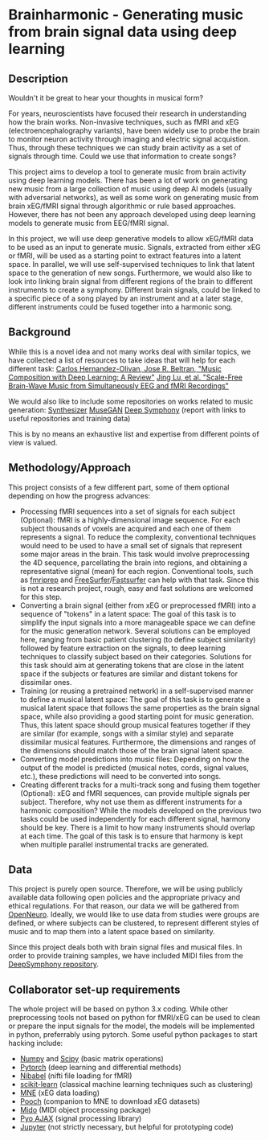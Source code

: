 # Brainharmonic - Generating music from brain signal data using deep learning
## Description
Wouldn't it be great to hear your thoughts in musical form? 

For years, neuroscientists have focused their research in understanding how the brain works. Non-invasive techniques, such as fMRI and xEG (electroencephalography variants), have been widely use to probe the brain to monitor neuron activity through imaging and electric signal acquistion. Thus, through these techniques we can study brain activity as a set of signals through time. Could we use that information to create songs?

This project aims to develop a tool to generate music from brain activity using deep learning models. There has been a lot of work on generating new music from a large collection of music using deep AI models (usually with adversarial networks), as well as some work on generating music from brain xEG/fMRI signal through algorithmic or rule based approaches. However, there has not been any approach developed using deep learning models to generate music from EEG/fMRI signal.

In this project, we will use deep generative models to allow xEG/fMRI data to be used as an input to generate music. Signals, extracted from either xEG or fMRI, will be used as a starting point to extract features into a latent space. In parallel, we will use self-supervised techniques to link that latent space to the generation of new songs.
Furthermore, we would also like to look into linking brain signal from different regions of the brain to different instruments to create a symphony. Different brain signals, could be linked to a specific piece of a song played by an instrument and at a later stage, different instruments could be fused together into a harmonic song.


## Background
While this is a novel idea and not many works deal with similar topics, we have collected a list of resources to take ideas that will help for each different task:
[Carlos Hernandez-Olivan, Jose R. Beltran, "Music Composition with Deep Learning: A Review"](https://arxiv.org/abs/2108.12290)
[Jing Lu, et al. "Scale-Free Brain-Wave Music from Simultaneously EEG and fMRI Recordings"](https://journals.plos.org/plosone/article?id=10.1371/journal.pone.0049773)

We would also like to include some repositories on works related to music generation:
[Synthesizer](https://github.com/irmen/synthesizer)
[MuseGAN](http://github.com/salu133445/musegan)
[Deep Symphony](https://hackmd.io/@zCouBXpGTjeQekat74moFw/rkZsNt9xf?type=view) (report with links to useful repositories and training data)

This is by no means an exhaustive list and expertise from different points of view is valued.

## Methodology/Approach
This project consists of a few different part, some of them optional depending on how the progress advances:
- Processing fMRI sequences into a set of signals for each subject (Optional): fMRI is a highly-dimensional image sequence. For each subject thousands of voxels are acquired and each one of them represents a signal. To reduce the complexity, conventional techniques would need to be used to have a small set of signals that represent some major areas in the brain. This task would involve preprocessing the 4D sequence, parcellating the brain into regions, and obtaining a representative signal (mean) for each region. Conventional tools, such as [fmriprep](https://fmriprep.org/en/stable/) and [FreeSurfer](https://surfer.nmr.mgh.harvard.edu/)/[Fastsurfer](https://github.com/Deep-MI/FastSurfer) can help with that task. Since this is not a research project, rough, easy and fast solutions are welcomed for this step.
- Converting a brain signal (either from xEG or preprocessed fMRI) into a sequence of "tokens" in a latent space: The goal of this task is to simplify the input signals into a more manageable space we can define for the music generation network. Several solutions can be employed here, ranging from basic patient clustering (to define subject similarity) followed by feature extraction on the signals, to deep learning techniques to classify subject based on their categories. Solutions for this task should aim at generating tokens that are close in the latent space if the subjects or features are similar and distant tokens for dissimilar ones.
- Training (or reusing a pretrained network) in a self-supervised manner to define a musical latent space: The goal of this task is to generate a musical latent space that follows the same properties as the brain signal space, while also providing a good starting point for music generation. Thus, this latent space should group musical features together if they are similar (for example, songs with a similar style) and separate dissimilar musical features. Furthermore, the dimensions and ranges of the dimensions should match those of the brain signal latent space.
- Converting model predictions into music files: Depending on how the output of the model is predicted (musical notes, cords, signal values, etc.), these predictions will need to be converted into songs.
- Creating different tracks for a multi-track song and fusing them together (Optional): xEG and fMRI sequences, can provide multiple signals per subject. Therefore, why not use them as different instruments for a harmonic composition? While the models developed on the previous two tasks could be used independently for each different signal, harmony should be key. There is a limit to how many instruments should overlap at each time. The goal of this task is to ensure that harmony is kept when multiple parallel instrumental tracks are generated.


## Data
This project is purely open source. Therefore, we will be using publicly available data following open policies and the appropriate privacy and ethical regulations. For that reason, our data we will be gathered from [OpenNeuro](https://openneuro.org/). Ideally, we would like to use data from studies were groups are defined, or where subjects can be clustered, to represent different styles of music and to map them into a latent space based on similarity.

Since this project deals both with brain signal files and musical files. In order to provide training samples, we have included MIDI files from the [DeepSymphony repository](https://github.com/Shaofanl/DeepSymphony).

## Collaborator set-up requirements
The whole project will be based on python 3.x coding. While other preprocessing tools not based on python for fMRI/xEG can be used to clean or prepare the input signals for the model, the models will be implemented in python, preferrably using pytorch. Some useful python packages to start hacking include:
- [Numpy](https://numpy.org/) and [Scipy](https://scipy.org/) (basic matrix operations)
- [Pytorch](https://pytorch.org/docs/stable/tensors.html) (deep learning and differential methods)
- [Nibabel](https://nipy.org/nibabel/) (nifti file loading for fMRI)
- [scikit-learn](https://scikit-learn.org/stable/) (classical machine learning techniques such as clustering)
- [MNE](https://mne.tools/stable/auto_tutorials/io/20_reading_eeg_data.html) (xEG data loading)
- [Pooch](https://pypi.org/project/pooch/) (companion to MNE to download xEG datasets)
- [Mido](https://mido.readthedocs.io/en/latest/) (MIDI object processing package)
- [Pyo AJAX](http://ajaxsoundstudio.com/software/pyo/) (signal processing library)
- [Jupyter](https://jupyter.org/) (not strictly necessary, but helpful for prototyping code)
